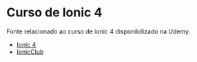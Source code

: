 # Curso de Ionic 4
Fonte relacionado ao curso de ionic 4 disponibilizado na Udemy.


- [Ionic 4](https://www.udemy.com/cursoionic4/?couponCode=IONICCLUB)
- [IonicClub](http://ionicclub.com)
